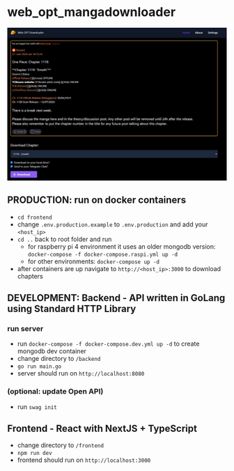 # web_opt_mangadownloader

![Screenshot 28-06-2024](./20240628_demo_screenshot.jpg)

## PRODUCTION: run on docker containers

-   `cd frontend`
-   change `.env.production.example` to `.env.production` and add your `<host_ip>`
-   `cd ..` back to root folder and run
    -   for raspberry pi 4 environment it uses an older mongodb version: `docker-compose -f docker-compose.raspi.yml up -d`
    -   for other environments: `docker-compose up -d`
-   after containers are up navigate to `http://<host_ip>:3000` to download chapters

## DEVELOPMENT: Backend - API written in GoLang using Standard HTTP Library

### run server

-   run `docker-compose -f docker-compose.dev.yml up -d` to create mongodb dev container
-   change directory to `/backend`
-   `go run main.go`
-   server should run on `http://localhost:8080`

### (optional: update Open API)

-   run `swag init`

## Frontend - React with NextJS + TypeScript

-   change directory to `/frontend`
-   `npm run dev`
-   frontend should run on `http://localhost:3000`

